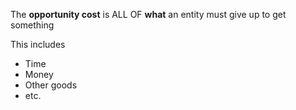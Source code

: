 The **opportunity cost** is ALL OF **what** an entity must give up to get something

This includes
- Time
- Money
- Other goods
- etc.
